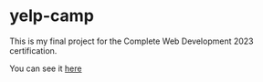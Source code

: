 # yelp-camp
This is my final project for the Complete Web Development 2023 certification.

You can see it [here](https://yelp-camp-w8g5.onrender.com/campgrounds)
